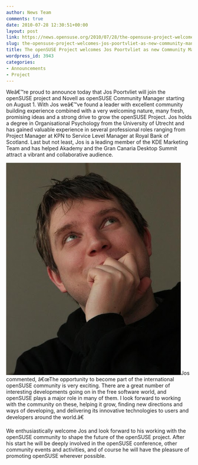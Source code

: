 ```yaml
---
author: News Team
comments: true
date: 2010-07-28 12:30:51+00:00
layout: post
link: https://news.opensuse.org/2010/07/28/the-opensuse-project-welcomes-jos-poortvliet-as-new-community-manager/
slug: the-opensuse-project-welcomes-jos-poortvliet-as-new-community-manager
title: The openSUSE Project welcomes Jos Poortvliet as new Community Manager
wordpress_id: 3943
categories:
- Announcements
- Project
---
```


Weâ€™re proud to announce today that Jos Poortvliet will join the  openSUSE project and Novell as openSUSE Community Manager starting on  August 1. With Jos weâ€™ve found a leader with excellent community  building experience combined with a very welcoming nature, many fresh,  promising ideas and a strong drive to grow the openSUSE Project. Jos  holds a degree in Organisational Psychology from the University of  Utrecht and has gained valuable experience in several professional roles  ranging from Project Manager at KPN to Service Level Manager at Royal  Bank of Scotland. Last but not least, Jos is a leading member of the KDE  Marketing Team and has helped Akademy and the Gran Canaria Desktop  Summit attract a vibrant and collaborative audience.

[![](/wp-content/uploads/2010/07/IMG_6235.jpg)](/wp-content/uploads/2010/07/IMG_6235.jpg)Jos commented, â€œThe opportunity to become part of the international  openSUSE community is very exciting. There are a great number of  interesting developments going on in the free software world, and  openSUSE plays a major role in many of them. I look forward to working  with the community on these, helping it grow, finding new directions and  ways of developing, and delivering its innovative technologies to users  and developers around the world.â€

We enthusiastically welcome Jos and look forward to his working with  the openSUSE community to shape the future of the openSUSE project.  After his start he will be deeply involved in the openSUSE conference,  other community events and activities, and of course he will have the  pleasure of promoting openSUSE wherever possible.
